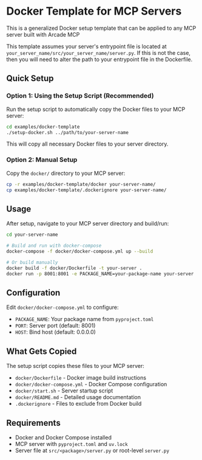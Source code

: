 # Docker Template for MCP Servers

This is a generalized Docker setup template that can be applied to any MCP server built with Arcade MCP

This template assumes your server's entrypoint file is located at `your_server_name/src/your_server_name/server.py`. If this is not the case, then you will need to alter the path to your entrypoint file in the Dockerfile.

## Quick Setup

### Option 1: Using the Setup Script (Recommended)

Run the setup script to automatically copy the Docker files to your MCP server:

```bash
cd examples/docker-template
./setup-docker.sh ../path/to/your-server-name
```

This will copy all necessary Docker files to your server directory.

### Option 2: Manual Setup

Copy the `docker/` directory to your MCP server:

```bash
cp -r examples/docker-template/docker your-server-name/
cp examples/docker-template/.dockerignore your-server-name/
```

## Usage

After setup, navigate to your MCP server directory and build/run:

```bash
cd your-server-name

# Build and run with docker-compose
docker-compose -f docker/docker-compose.yml up --build

# Or build manually
docker build -f docker/Dockerfile -t your-server .
docker run -p 8001:8001 -e PACKAGE_NAME=your-package-name your-server
```

## Configuration

Edit `docker/docker-compose.yml` to configure:
- `PACKAGE_NAME`: Your package name from `pyproject.toml`
- `PORT`: Server port (default: 8001)
- `HOST`: Bind host (default: 0.0.0.0)

## What Gets Copied

The setup script copies these files to your MCP server:
- `docker/Dockerfile` - Docker image build instructions
- `docker/docker-compose.yml` - Docker Compose configuration
- `docker/start.sh` - Server startup script
- `docker/README.md` - Detailed usage documentation
- `.dockerignore` - Files to exclude from Docker build

## Requirements

- Docker and Docker Compose installed
- MCP server with `pyproject.toml` and `uv.lock`
- Server file at `src/<package>/server.py` or root-level `server.py`
